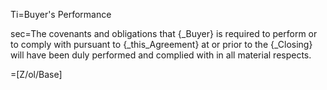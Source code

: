 Ti=Buyer's Performance

sec=The covenants and obligations that {_Buyer} is required to perform or to comply with pursuant to {_this_Agreement} at or prior to the {_Closing} will have been duly performed and complied with in all material respects.

=[Z/ol/Base]

